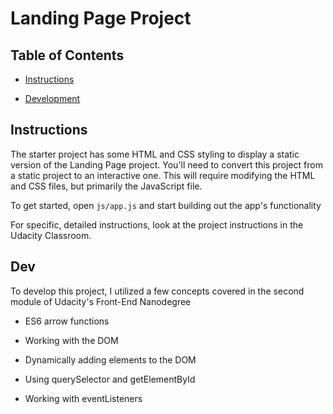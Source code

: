 # Landing Page Project

## Table of Contents

* [Instructions](#instructions)

* [Development](#dev)

## Instructions

The starter project has some HTML and CSS styling to display a static version of the Landing Page project. You'll need to convert this project from a static project to an interactive one. This will require modifying the HTML and CSS files, but primarily the JavaScript file.

To get started, open `js/app.js` and start building out the app's functionality

For specific, detailed instructions, look at the project instructions in the Udacity Classroom.

## Dev

To develop this project, I utilized a few concepts covered in the second module of Udacity's Front-End Nanodegree

* ES6 arrow functions

* Working with the DOM

* Dynamically adding elements to the DOM

* Using querySelector and getElementById

* Working with eventListeners

